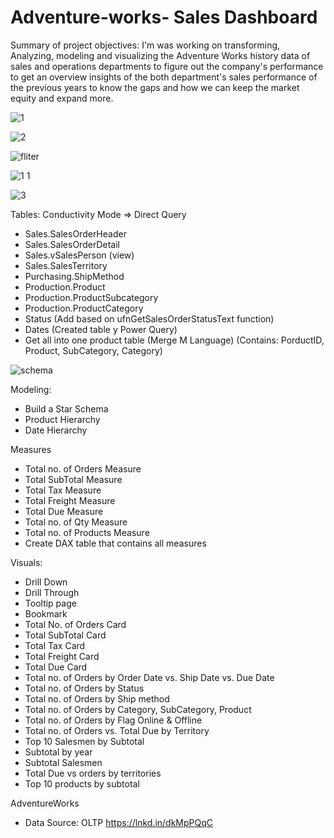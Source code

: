 # Adventure-works- Sales Dashboard
Summary of project objectives:
I'm was working on transforming, Analyzing, modeling and visualizing the Adventure Works history data of sales and operations departments to figure out the company's performance to get an overview insights of the both department's sales performance of the previous years to know the gaps and how we can keep the market equity and expand more.


![1](https://github.com/Ahmedelsaghir/Adventure-works-Dashboard/assets/69742253/a33c000f-7fa2-42e0-a0e8-ef33cc542636)



![2](https://github.com/Ahmedelsaghir/Adventure-works-Dashboard/assets/69742253/667e0040-bdd2-4e04-9342-65b7a5289a53)



![fliter](https://github.com/Ahmedelsaghir/Adventure-works-Dashboard/assets/69742253/5c69729e-ff22-42a4-8707-05288096d59d)



![1 1](https://github.com/Ahmedelsaghir/Adventure-works-Dashboard/assets/69742253/d6c74f84-86dc-48ed-a429-6e3df70ef1d1)




![3](https://github.com/Ahmedelsaghir/Adventure-works-Dashboard/assets/69742253/f9190082-51cf-4cc2-9a40-0056bea9e74b)


Tables:
Conductivity Mode => Direct Query
- Sales.SalesOrderHeader
- Sales.SalesOrderDetail
- Sales.vSalesPerson (view)
- Sales.SalesTerritory
- Purchasing.ShipMethod
- Production.Product
- Production.ProductSubcategory
- Production.ProductCategory
- Status (Add based on ufnGetSalesOrderStatusText function)
- Dates (Created table y Power Query)
- Get all into one product table (Merge M Language)
(Contains: PorductID, Product, SubCategory, Category)


![schema](https://github.com/Ahmedelsaghir/Adventure-works-Dashboard/assets/69742253/a978071a-eccb-47f1-93b6-f5e43f4dfa22)

Modeling:

- Build a Star Schema 
- Product Hierarchy
- Date Hierarchy

Measures
- Total no. of Orders Measure 
- Total SubTotal Measure 
- Total Tax Measure 
- Total Freight Measure 
- Total Due Measure 
- Total no. of Qty Measure 
- Total no. of Products Measure 
- Create DAX table that contains all measures

Visuals:
- Drill Down
- Drill Through 
- Tooltip page
- Bookmark
- Total No. of Orders Card
- Total SubTotal Card
- Total Tax Card
- Total Freight Card
- Total Due Card
- Total no. of Orders by Order Date vs. Ship Date vs. Due Date
- Total no. of Orders by Status
- Total no. of Orders by Ship method
- Total no. of Orders by Category, SubCategory, Product
- Total no. of Orders by Flag Online & Offline
- Total no. of Orders vs. Total Due by Territory
- Top 10 Salesmen by Subtotal
- Subtotal by year
- Subtotal Salesmen
- Total Due vs orders by territories
- Top 10 products by subtotal

AdventureWorks
- Data Source: OLTP
https://lnkd.in/dkMpPQqC

